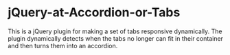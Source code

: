 jQuery-at-Accordion-or-Tabs
===========================

This is a jQuery plugin for making a set of tabs responsive dynamically. The plugin dynamically detects when the tabs no longer can fit in their container and then turns them into an accordion.
